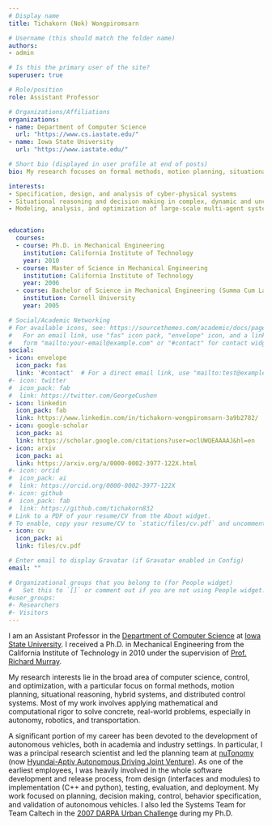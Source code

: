 ```yaml
---
# Display name
title: Tichakorn (Nok) Wongpiromsarn

# Username (this should match the folder name)
authors:
- admin

# Is this the primary user of the site?
superuser: true

# Role/position
role: Assistant Professor

# Organizations/Affiliations
organizations:
- name: Department of Computer Science
  url: "https://www.cs.iastate.edu/"
- name: Iowa State University
  url: "https://www.iastate.edu/"

# Short bio (displayed in user profile at end of posts)
bio: My research focuses on formal methods, motion planning, situational reasoning, hybrid systems, and distributed control systems.

interests:
- Specification, design, and analysis of cyber-physical systems
- Situational reasoning and decision making in complex, dynamic and uncertain environments
- Modeling, analysis, and optimization of large-scale multi-agent systems


education:
  courses:
  - course: Ph.D. in Mechanical Engineering
    institution: California Institute of Technology
    year: 2010
  - course: Master of Science in Mechanical Engineering
    institution: California Institute of Technology
    year: 2006
  - course: Bachelor of Science in Mechanical Engineering (Summa Cum Laude)
    institution: Cornell University
    year: 2005

# Social/Academic Networking
# For available icons, see: https://sourcethemes.com/academic/docs/page-builder/#icons
#   For an email link, use "fas" icon pack, "envelope" icon, and a link in the
#   form "mailto:your-email@example.com" or "#contact" for contact widget.
social:
- icon: envelope
  icon_pack: fas
  link: '#contact'  # For a direct email link, use "mailto:test@example.org".
#- icon: twitter
#  icon_pack: fab
#  link: https://twitter.com/GeorgeCushen
- icon: linkedin
  icon_pack: fab
  link: https://www.linkedin.com/in/tichakorn-wongpiromsarn-3a9b2782/
- icon: google-scholar
  icon_pack: ai
  link: https://scholar.google.com/citations?user=oclUWQEAAAAJ&hl=en
- icon: arxiv
  icon_pack: ai
  link: https://arxiv.org/a/0000-0002-3977-122X.html
#- icon: orcid
#  icon_pack: ai
#  link: https://orcid.org/0000-0002-3977-122X
#- icon: github
#  icon_pack: fab
#  link: https://github.com/tichakorn832
# Link to a PDF of your resume/CV from the About widget.
# To enable, copy your resume/CV to `static/files/cv.pdf` and uncomment the lines below.
- icon: cv
  icon_pack: ai
  link: files/cv.pdf

# Enter email to display Gravatar (if Gravatar enabled in Config)
email: ""

# Organizational groups that you belong to (for People widget)
#   Set this to `[]` or comment out if you are not using People widget.
#user_groups:
#- Researchers
#- Visitors
---
```


I am an Assistant Professor in the <a href='https://www.cs.iastate.edu'>Department of Computer Science</a> at <a href='https://www.iastate.edu/'>Iowa State University</a>. I received a Ph.D. in Mechanical Engineering from the California Institute of Technology in 2010 under the supervision of <a href='http://www.cds.caltech.edu/~murray/wiki/Main_Page'>Prof. Richard Murray</a>.

My research interests lie in the broad area of computer science, control, and optimization, with a particular focus on formal methods, motion planning, situational reasoning, hybrid systems, and distributed control systems. Most of my work involves applying mathematical and computational rigor to solve concrete, real-world problems, especially in autonomy, robotics, and transportation.

A significant portion of my career has been devoted to the development of autonomous vehicles, both in academia and industry settings. In particular, I was a principal research scientist and led the planning team at <a href='https://www.aptiv.com/solutions/autonomous-mobility'>nuTonomy</a> (now <a href='https://hyundai-aptivad.com/'>Hyundai-Aptiv Autonomous Driving Joint Venture</a>). As one of the earliest employees, I was heavily involved in the whole software development and release process, from design (interfaces and modules) to implementation (C++ and python), testing, evaluation, and deployment. My work focused on planning, decision making, control, behavior specification, and validation of autonomous vehicles. I also led the Systems Team for Team Caltech in the <a href='https://www.darpa.mil/about-us/timeline/darpa-urban-challenge'>2007 DARPA Urban Challenge</a> during my Ph.D.